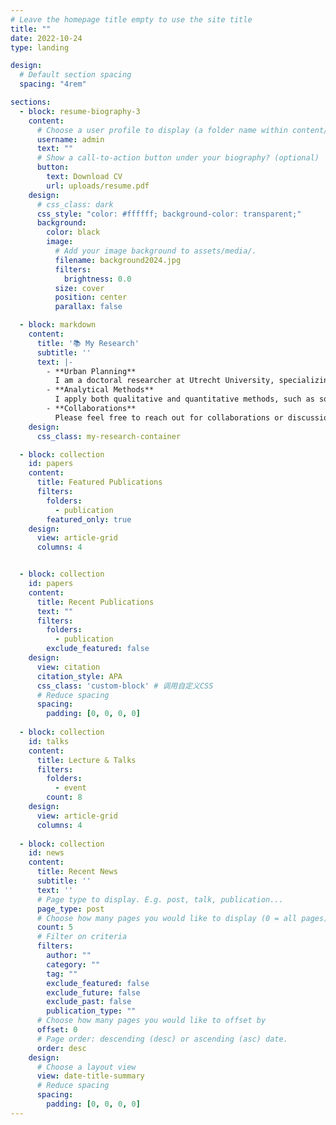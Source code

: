 ```yaml
---
# Leave the homepage title empty to use the site title
title: ""
date: 2022-10-24
type: landing

design:
  # Default section spacing
  spacing: "4rem"

sections:
  - block: resume-biography-3
    content:
      # Choose a user profile to display (a folder name within content/authors/)
      username: admin
      text: ""
      # Show a call-to-action button under your biography? (optional)
      button:
        text: Download CV
        url: uploads/resume.pdf
    design:
      # css_class: dark
      css_style: "color: #ffffff; background-color: transparent;"
      background:
        color: black
        image:
          # Add your image background to assets/media/.
          filename: background2024.jpg
          filters:
            brightness: 0.0
          size: cover
          position: center
          parallax: false

  - block: markdown
    content:
      title: '📚 My Research'
      subtitle: ''
      text: |-
        - **Urban Planning**  
          I am a doctoral researcher at Utrecht University, specializing in urban planning and social network analysis. My research focuses on understanding power dynamics and stakeholder collaboration in urban planning processes, with a strong emphasis on leveraging digital tools.
        - **Analytical Methods**  
          I apply both qualitative and quantitative methods, such as social network analysis and geospatial modeling, to explore how emerging technologies influence urban planning and public participation.
        - **Collaborations**  
          Please feel free to reach out for collaborations or discussions on planning, data analysis, or urban innovation! 😊
    design:
      css_class: my-research-container

  - block: collection
    id: papers
    content:
      title: Featured Publications
      filters:
        folders:
          - publication
        featured_only: true
    design:
      view: article-grid
      columns: 4


  - block: collection
    id: papers
    content:
      title: Recent Publications
      text: ""
      filters:
        folders:
          - publication
        exclude_featured: false
    design:
      view: citation
      citation_style: APA
      css_class: 'custom-block' # 调用自定义CSS
      # Reduce spacing
      spacing:
        padding: [0, 0, 0, 0]
    
  - block: collection
    id: talks
    content:
      title: Lecture & Talks
      filters:
        folders:
          - event
        count: 8
    design:
      view: article-grid
      columns: 4
    
  - block: collection
    id: news
    content:
      title: Recent News
      subtitle: ''
      text: ''
      # Page type to display. E.g. post, talk, publication...
      page_type: post
      # Choose how many pages you would like to display (0 = all pages)
      count: 5
      # Filter on criteria
      filters:
        author: ""
        category: ""
        tag: ""
        exclude_featured: false
        exclude_future: false
        exclude_past: false
        publication_type: ""
      # Choose how many pages you would like to offset by
      offset: 0
      # Page order: descending (desc) or ascending (asc) date.
      order: desc
    design:
      # Choose a layout view
      view: date-title-summary
      # Reduce spacing
      spacing:
        padding: [0, 0, 0, 0]
---
```

